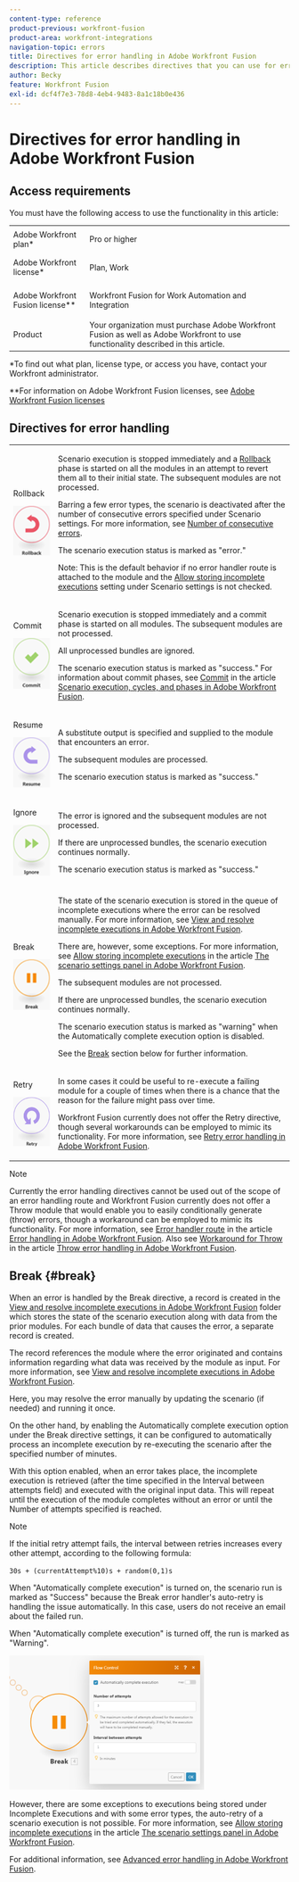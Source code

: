 ```yaml
---
content-type: reference
product-previous: workfront-fusion
product-area: workfront-integrations
navigation-topic: errors
title: Directives for error handling in Adobe Workfront Fusion
description: This article describes directives that you can use for error handling in your Adobe Workfront Fusion scenarios.
author: Becky
feature: Workfront Fusion
exl-id: dcf4f7e3-78d8-4eb4-9483-8a1c18b0e436
---
```

# Directives for error handling in Adobe Workfront Fusion

## Access requirements

You must have the following access to use the functionality in this article:

<table style="table-layout:auto"> 
 <col> 
 <col> 
 <tbody> 
  <tr> 
   <td role="rowheader">Adobe Workfront plan*</td> 
   <td> <p>Pro or higher</p> </td> 
  </tr> 
  <tr data-mc-conditions=""> 
   <td role="rowheader">Adobe Workfront license*</td> 
   <td> <p>Plan, Work</p> </td> 
  </tr> 
  <tr> 
   <td role="rowheader">Adobe Workfront Fusion license**</td> 
   <td> <p>Workfront Fusion for Work Automation and Integration </p>  </td> 
  </tr> 
  <tr> 
   <td role="rowheader">Product</td> 
   <td>Your organization must purchase Adobe Workfront Fusion as well as Adobe Workfront to use functionality described in this article.</td> 
  </tr> 
 </tbody> 
</table>

&#42;To find out what plan, license type, or access you have, contact your Workfront administrator.

&#42;&#42;For information on Adobe Workfront Fusion licenses, see [Adobe Workfront Fusion licenses](../../workfront-fusion/get-started/license-automation-vs-integration.md)

## Directives for error handling

<table style="table-layout:auto">
 <col> 
 <col> 
 <tbody> 
  <tr> 
   <td role="rowheader"> <p>Rollback</p> <p> <img src="assets/rollback.png"> </p> </td> 
   <td> <p>Scenario execution is stopped immediately and a <a href="../../workfront-fusion/scenarios/scenario-execution-cycles-phases.md#rollback" class="MCXref xref">Rollback</a> phase is started on all the modules in an attempt to revert them all to their initial state. The subsequent modules are not processed.</p> <p>Barring a few error types, the scenario is deactivated after the number of consecutive errors specified under Scenario settings. For more information, see <a href="../../workfront-fusion/scenarios/scenario-settings-panel.md#number" class="MCXref xref">Number of consecutive errors</a>.</p> <p>The scenario execution status is marked as "error."</p> <p>Note: This is the default behavior if no error handler route is attached to the module and the <a href="../../workfront-fusion/scenarios/scenario-settings-panel.md#allow" class="MCXref xref">Allow storing incomplete executions</a> setting under Scenario settings is not checked.</p> </td> 
  </tr> 
  <tr> 
   <td role="rowheader"> <p>Commit</p> <p> <img src="assets/commit.png"> </p> </td> 
   <td> <p>Scenario execution is stopped immediately and a commit phase is started on all modules. The subsequent modules are not processed.</p> <p>All unprocessed bundles are ignored.</p> <p>The scenario execution status is marked as "success." For information about commit phases, see <a href="../../workfront-fusion/scenarios/scenario-execution-cycles-phases.md#commit" class="MCXref xref">Commit</a> in the article <a href="../../workfront-fusion/scenarios/scenario-execution-cycles-phases.md" class="MCXref xref">Scenario execution, cycles, and phases in Adobe Workfront Fusion</a>.</p> </td> 
  </tr> 
  <tr> 
   <td role="rowheader"> <p>Resume</p> <p> <img src="assets/resume.png"> </p> </td> 
   <td> <p>A substitute output is specified and supplied to the module that encounters an error.</p> <p>The subsequent modules are processed.</p> <p>The scenario execution status is marked as "success."</p> </td> 
  </tr> 
  <tr> 
   <td role="rowheader"> <p>Ignore</p> <p> <img src="assets/ignore.png"> </p> </td> 
   <td> <p>The error is ignored and the subsequent modules are not processed.</p> <p>If there are unprocessed bundles, the scenario execution continues normally.</p> <p>The scenario execution status is marked as "success."</p> </td> 
  </tr> 
  <tr> 
   <td role="rowheader"> <p>Break</p> <p> <img src="assets/break.png"> </p> </td> 
   <td> <p>The state of the scenario execution is stored in the queue of incomplete executions where the error can be resolved manually. For more information, see <a href="../../workfront-fusion/scenarios/view-and-resolve-incomplete-executions.md" class="MCXref xref">View and resolve incomplete executions in Adobe Workfront Fusion</a>. </p> <p>There are, however, some exceptions. For more information, see <a href="../../workfront-fusion/scenarios/scenario-settings-panel.md#allow" class="MCXref xref">Allow storing incomplete executions</a> in the article <a href="../../workfront-fusion/scenarios/scenario-settings-panel.md" class="MCXref xref">The scenario settings panel in Adobe Workfront Fusion</a>.</p> <p>The subsequent modules are not processed.</p> <p>If there are unprocessed bundles, the scenario execution continues normally.</p> <p>The scenario execution status is marked as "warning" when the Automatically complete execution option is disabled.</p> <p>See the <a href="#break" class="MCXref xref">Break</a> section below for further information.</p> </td> 
  </tr> 
  <tr> 
   <td role="rowheader"> <p>Retry</p> <p> <img src="assets/retry.png"> </p> </td> 
   <td> <p>In some cases it could be useful to re-execute a failing module for a couple of times when there is a chance that the reason for the failure might pass over time.</p> <p>Workfront Fusion currently does not offer the Retry directive, though several workarounds can be employed to mimic its functionality. For more information, see <a href="../../workfront-fusion/errors/retry.md" class="MCXref xref">Retry error handling in Adobe Workfront Fusion</a>.</p> </td> 
  </tr> 
 </tbody> 
</table>

>[!NOTE]
>
>Currently the error handling directives cannot be used out of the scope of an error handling route and Workfront Fusion currently does not offer a Throw module that would enable you to easily conditionally generate (throw) errors, though a workaround can be employed to mimic its functionality. For more information, see [Error handler route](../../workfront-fusion/errors/error-handling.md#error) in the article [Error handling in Adobe Workfront Fusion](../../workfront-fusion/errors/error-handling.md). Also see [Workaround for Throw](../../workfront-fusion/errors/throw.md#workarou) in the article [Throw error handling in Adobe Workfront Fusion](../../workfront-fusion/errors/throw.md).

## Break {#break}

When an error is handled by the Break directive, a record is created in the [View and resolve incomplete executions in Adobe Workfront Fusion](../../workfront-fusion/scenarios/view-and-resolve-incomplete-executions.md) folder which stores the state of the scenario execution along with data from the prior modules. For each bundle of data that causes the error, a separate record is created.

The record references the module where the error originated and contains information regarding what data was received by the module as input. For more information, see [View and resolve incomplete executions in Adobe Workfront Fusion](../../workfront-fusion/scenarios/view-and-resolve-incomplete-executions.md).

Here, you may resolve the error manually by updating the scenario (if needed) and running it once.

On the other hand, by enabling the Automatically complete execution option under the Break directive settings, it can be configured to automatically process an incomplete execution by re-executing the scenario after the specified number of minutes.

With this option enabled, when an error takes place, the incomplete execution is retrieved (after the time specified in the Interval between attempts field) and executed with the original input data. This will repeat until the execution of the module completes without an error or until the Number of attempts specified is reached.

>[!NOTE]
>
>If the initial retry attempt fails, the interval between retries increases every other attempt, according to the following formula:
>
>`30s + (currentAttempt%10)s + random(0,1)s`

When "Automatically complete execution" is turned on, the scenario run is marked as "Success" because the Break error handler's auto-retry is handling the issue automatically. In this case, users do not receive an email about the failed run.

When "Automatically complete execution" is turned off, the run is marked as "Warning". 

![](assets/break-directive-350x241.png)

However, there are some exceptions to executions being stored under Incomplete Executions and with some error types, the auto-retry of a scenario execution is not possible. For more information, see [Allow storing incomplete executions](../../workfront-fusion/scenarios/scenario-settings-panel.md#allow) in the article [The scenario settings panel in Adobe Workfront Fusion](../../workfront-fusion/scenarios/scenario-settings-panel.md).

For additional information, see [Advanced error handling in Adobe Workfront Fusion](../../workfront-fusion/errors/advanced-error-handling.md).
